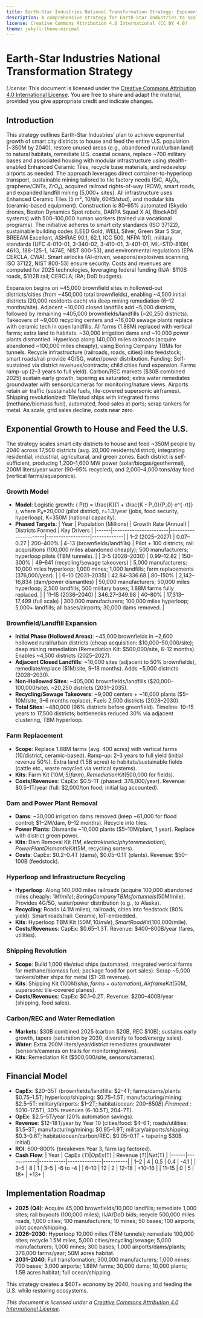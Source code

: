 ```yaml
---
title: Earth-Star Industries National Transformation Strategy: Exponential Growth to House and Feed the U.S.
description: A comprehensive strategy for Earth-Star Industries to scale smart city districts to house and feed the entire U.S. population.
license: Creative Commons Attribution 4.0 International (CC BY 4.0)
theme: jekyll-theme-minimal
---
```


# Earth-Star Industries National Transformation Strategy

*License*: This document is licensed under the [Creative Commons Attribution 4.0 International License](https://creativecommons.org/licenses/by/4.0/). You are free to share and adapt the material, provided you give appropriate credit and indicate changes.

## Introduction

This strategy outlines Earth-Star Industries’ plan to achieve exponential growth of smart city districts to house and feed the entire U.S. population (~350M by 2040), restore unused areas (e.g., abandoned rural/urban land) to natural habitats, remediate U.S. coastal oceans, replace ~700 military bases and associated housing with modular infrastructure using stealth-enabled Enhanced Ceramic Tiles, recycle base materials, and redevelop airports as needed. The approach leverages direct container-to-hyperloop transport, sustainable mining tailored to tile factory needs (SiC, Al₂O₃, graphene/CNTs, ZrO₂), acquired railroad rights-of-way (ROW), smart roads, and expanded landfill mining (5,000+ sites). All infrastructure uses Enhanced Ceramic Tiles (5 m², $10/tile, 60% SiC, 25% Al₂O₃, 10% graphene/CNTs, 5% ZrO₂; 2,800 MPa compressive strength, >95% recyclability; stealth version with radar-absorbing metamaterials), Smart Studs ($45/stud), and modular kits (ceramic-based equipment). Construction is 80–95% automated (Skydio drones, Boston Dynamics Spot robots, DARPA Squad X AI, BlockADE systems) with 500–100,000 human workers (trained via vocational programs). The initiative adheres to smart city standards (ISO 37122), sustainable building codes (LEED Gold, WELL Silver, Green Star 5 Star, BREEAM Excellent, ASHRAE 90.1, 62.1, ICC 500, NFPA 101), military standards (UFC 4-010-01, 3-340-02, 3-410-01, 3-401-01, MIL-STD-810H, 461G, 188-125-1, 1474E, NIST 800-53), and environmental regulations (EPA CERCLA, CWA). Smart airlocks (AI-driven, weapons/explosives scanning, ISO 37122, NIST 800-53) ensure security. Costs and revenues are computed for 2025 technologies, leveraging federal funding (IIJA: $110B roads, $102B rail; CERCLA; IRA; DoD budgets).

Expansion begins on ~45,000 brownfield sites in hollowed-out districts/cities (from ~450,000 total brownfields), enabling ~4,500 initial districts (20,000 residents each) via deep mining remediation (6–12 months/site). Adjacent ~10,000 closed landfills add ~5,000 districts, followed by remaining ~405,000 brownfields/landfills (~20,250 districts). Takeovers of ~9,000 recycling centers and ~16,000 sewage plants replace with ceramic tech in open landfills. All farms (1.88M) replaced with vertical farms; extra land to habitats. ~30,000 irrigation dams and ~10,000 power plants dismantled. Hyperloop along 140,000 miles railroads (acquire abandoned ~100,000 miles cheaply), using Boring Company TBMs for tunnels. Recycle infrastructure (railroads, roads, cities) into feedstock; smart roads/rail provide 4G/5G, water/power distribution. Funding: Self-sustained via district revenues/contracts; child cities fund expansion. Farms ramp-up (2–3 years to full yield). Carbon/REC markets ($30B combined 2025) sustain early growth, tapering as saturated; extra water remediates groundwater with sensors/cameras for monitoring/nature views. Airports retain air traffic (sustainable fuels, tile-covered supersonic airframes). Shipping revolutionized: Tile/stud ships with integrated farms (methane/biomass fuel), automated, food sales at ports; scrap tankers for metal. As scale, grid sales decline, costs near zero.

## Exponential Growth to House and Feed the U.S.
The strategy scales smart city districts to house and feed ~350M people by 2040 across 17,500 districts (avg. 20,000 residents/district), integrating residential, industrial, agricultural, and green zones. Each district is self-sufficient, producing 1,200–1,600 MW power (solar/biogas/geothermal), 200M liters/year water (90–95% recycled), and 2,000–4,000 tons/day food (vertical farms/aquaponics).

### Growth Model
- **Model**: Logistic growth: \( P(t) = \frac{K}{1 + \frac{K - P_0}{P_0} e^{-rt}} \), where P₀=20,000 (pilot district), r=1.3/year (jobs, food security, hyperloop), K=350M (national capacity).
- **Phased Targets**:
  | Year | Population (Millions) | Growth Rate (Annual) | Districts Formed | Key Drivers |
  |------|-----------------------|----------------------|------------------|-------------|
  | 1–2 (2025–2027) | 0.07–0.27 | 200–400% | 4–13 (brownfields/landfills) | Pilot + 100 districts; rail acquisitions (100,000 miles abandoned cheaply); 500 manufacturers; hyperloop pilots (TBM tunnels). |
  | 3–5 (2028–2030) | 0.99–12.82 | 150–300% | 49–641 (recycling/sewage takeovers) | 5,000 manufacturers; 10,000 miles hyperloop; 1,000 mines; 1,000 landfills; farm replacements (376,000/year). |
  | 6–10 (2031–2035) | 42.84–336.68 | 80–150% | 2,142–16,834 (dam/power dismantles) | 50,000 manufacturers; 50,000 miles hyperloop; 2,500 landfills; 500 military bases; 1.88M farms fully replaced. |
  | 11–15 (2036–2040) | 346.27–349.98 | 40–80% | 17,313–17,499 (full scale) | 300,000 manufacturers; 100,000 miles hyperloop; 5,000+ landfills; all bases/airports; 30,000 dams removed. |

### Brownfield/Landfill Expansion
- **Initial Phase (Hollowed Areas)**: ~45,000 brownfields in ~2,600 hollowed rural/urban districts (cheap acquisition: $10,000–50,000/site); deep mining remediation (Remediation Kit: $500,000/site, 6–12 months). Enables ~4,500 districts (2025–2027).
- **Adjacent Closed Landfills**: ~10,000 sites (adjacent to 50% brownfields), remediate/replace ($1M/site, 9–18 months). Adds ~5,000 districts (2028–2030).
- **Non-Hollowed Sites**: ~405,000 brownfields/landfills ($20,000–100,000/site). ~20,250 districts (2031–2035).
- **Recycling/Sewage Takeovers**: ~9,000 centers + ~16,000 plants ($5–10M/site, 3–6 months replace). Fuels 2,500 districts (2028–2030).
- **Total Sites**: ~480,000 (96% districts before greenfield). Timeline: 10–15 years to 17,500 districts; bottlenecks reduced 30% via adjacent clustering, TBM hyperloop.

### Farm Replacement
- **Scope**: Replace 1.88M farms (avg. 400 acres) with vertical farms (10/district, ceramic-based). Ramp-up: 2–3 years to full yield (initial revenue 50%). Extra land (1.5B acres) to habitats/sustainable fields (cattle etc., waste recycled via vertical systems).
- **Kits**: Farm Kit ($10M, 5/farm), Remediation Kit ($500,000 for fields).
- **Costs/Revenues**: CapEx: $0.5–1T (phased: 376,000/year). Revenue: $0.5–1T/year (full: $2,000/ton food; initial lag accounted).

### Dam and Power Plant Removal
- **Dams**: ~30,000 irrigation dams removed (keep ~61,000 for flood control; $1–2M/dam, 6–12 months). Recycle into tiles.
- **Power Plants**: Dismantle ~10,000 plants ($5–10M/plant, 1 year). Replace with district green power.
- **Kits**: Dam Removal Kit ($1M, electrokinetic/phytoremediation), Power Plant Dismantle Kit ($5M, recycling sorters).
- **Costs**: CapEx: $0.2–0.4T (dams), $0.05–0.1T (plants). Revenue: $50–100B (feedstock).

### Hyperloop and Infrastructure Recycling
- **Hyperloop**: Along 140,000 miles railroads (acquire 100,000 abandoned miles cheaply: $1M/mile); Boring Company TBMs for tunnels ($50M/mile). Provides 4G/5G, water/power distribution (e.g., to Alaska).
- **Recycling**: Roads (4.1M miles), railroads, cities into feedstock (80% yield). Smart roads/rail: Ceramic, IoT-embedded.
- **Kits**: Hyperloop TBM Kit ($50M, 10/mile), Smart Road Kit ($100,000/mile).
- **Costs/Revenues**: CapEx: $0.65–1.3T. Revenue: $400–800B/year (fares, utilities).

### Shipping Revolution
- **Scope**: Build 1,000 tile/stud ships (automated, integrated vertical farms for methane/biomass fuel; package food for port sales). Scrap ~5,000 tankers/other ships for metal ($1–2B revenue).
- **Kits**: Shipping Kit ($100M/ship, farms + automation), Airframe Kit ($50M, supersonic tile-covered planes).
- **Costs/Revenues**: CapEx: $0.1–0.2T. Revenue: $200–400B/year (shipping, food sales).

### Carbon/REC and Water Remediation
- **Markets**: $30B combined 2025 (carbon $20B, REC $10B); sustains early growth, tapers (saturation by 2030; diversify to food/energy sales).
- **Water**: Extra 200M liters/year/district remediates groundwater (sensors/cameras on trails for monitoring/views).
- **Kits**: Remediation Kit ($500,000/site, sensors/cameras).

## Financial Model
- **CapEx**: $20–35T (brownfields/landfills: $2–4T; farms/dams/plants: $0.75–1.5T; hyperloop/shipping: $0.75–1.5T; manufacturing/mining: $2.5–5T; military/airports: $1–2T; habitat/ocean: $200–850B). Financed: 50% federal ($10–17.5T), 30% revenues ($6–10.5T), 20% bonds ($4–7T).
- **OpEx**: $2.5–5T/year (20% automation savings).
- **Revenue**: $12–18T/year by Year 10 (cities/food: $4–6T; roads/utilities: $1.5–3T; manufacturing/mining: $0.95–1.9T; military/airports/shipping: $0.3–0.6T; habitat/ocean/carbon/REC: $0.05–0.1T + tapering $30B initial).
- **ROI**: 600–800% (breakeven Year 3, farm lag factored).
- **Cash Flow**:
  | Year | CapEx ($T) | OpEx ($T) | Revenue ($T) | Net ($T) |
  |------|------------|-----------|--------------|----------|
  | 1–2 | 4 | 0.5 | 0.4 | -4.1 |
  | 3–5 | 8 | 1 | 3–5 | -6 to -4 |
  | 6–10 | 12 | 2 | 12–18 | +10–16 |
  | 11–15 | 0 | 5 | 18+ | +13+ |

## Implementation Roadmap
- **2025 (Q4)**: Acquire 45,000 brownfields/10,000 landfills; remediate 1,000 sites; rail buyouts (100,000 miles); IIJA/DoD bids; recycle 500,000 miles roads, 1,000 cities; 100 manufacturers; 10 mines; 50 bases; 100 airports; pilot ocean/shipping.
- **2026–2030**: Hyperloop 10,000 miles (TBM tunnels); remediate 100,000 sites; recycle 1.5M miles, 5,000 cities/recycling/sewage; 5,000 manufacturers; 1,000 mines; 300 bases; 1,000 airports/dams/plants; 376,000 farms/year; 50M acres habitat.
- **2031–2040**: Full transformation; 300,000 manufacturers; 1,000 mines; 700 bases; 3,000 airports; 1.88M farms; 30,000 dams; 10,000 plants; 1.5B acres habitat; full ocean/shipping.

This strategy creates a $60T+ economy by 2040, housing and feeding the U.S. while restoring ecosystems.

*This document is licensed under a [Creative Commons Attribution 4.0 International License](https://creativecommons.org/licenses/by/4.0/).*
